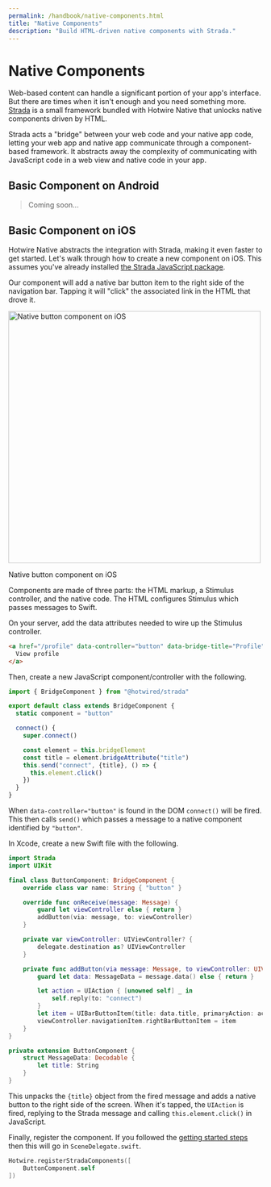 ```yaml
---
permalink: /handbook/native-components.html
title: "Native Components"
description: "Build HTML-driven native components with Strada."
---
```


# Native Components

Web-based content can handle a significant portion of your app's interface. But there are times when it isn't enough and you need something more. [Strada](https://strada.hotwired.dev/) is a small framework bundled with Hotwire Native that unlocks native components driven by HTML.

Strada acts a "bridge" between your web code and your native app code, letting your web app and native app communicate through a component-based framework. It abstracts away the complexity of communicating with JavaScript code in a web view and native code in your app.

## Basic Component on Android

> Coming soon...

## Basic Component on iOS

Hotwire Native abstracts the integration with Strada, making it even faster to get started. Let's walk through how to create a new component on iOS. This assumes you've already installed [the Strada JavaScript package](https://strada.hotwired.dev/handbook/installing).

Our component will add a native bar button item to the right side of the navigation bar. Tapping it will "click" the associated link in the HTML that drove it.

<img src="/assets/strada-ios-button.png" width="500" alt="Native button component on iOS">

Native button component on iOS

Components are made of three parts: the HTML markup, a Stimulus controller, and the native code. The HTML configures Stimulus which passes messages to Swift.

On your server, add the data attributes needed to wire up the Stimulus controller.

```html
<a href="/profile" data-controller="button" data-bridge-title="Profile">
  View profile
</a>
```

Then, create a new JavaScript component/controller with the following.

```javascript
import { BridgeComponent } from "@hotwired/strada"

export default class extends BridgeComponent {
  static component = "button"

  connect() {
    super.connect()

    const element = this.bridgeElement
    const title = element.bridgeAttribute("title")
    this.send("connect", {title}, () => {
      this.element.click()
    })
  }
}
```

When `data-controller="button"` is found in the DOM `connect()` will be fired. This then calls `send()` which passes a message to a native component identified by `"button"`.

In Xcode, create a new Swift file with the following.

```swift
import Strada
import UIKit

final class ButtonComponent: BridgeComponent {
    override class var name: String { "button" }

    override func onReceive(message: Message) {
        guard let viewController else { return }
        addButton(via: message, to: viewController)
    }

    private var viewController: UIViewController? {
        delegate.destination as? UIViewController
    }

    private func addButton(via message: Message, to viewController: UIViewController) {
        guard let data: MessageData = message.data() else { return }

        let action = UIAction { [unowned self] _ in
            self.reply(to: "connect")
        }
        let item = UIBarButtonItem(title: data.title, primaryAction: action)
        viewController.navigationItem.rightBarButtonItem = item
    }
}

private extension ButtonComponent {
    struct MessageData: Decodable {
        let title: String
    }
}
```

This unpacks the `{title}` object from the fired message and adds a native button to the right side of the screen. When it's tapped, the `UIAction` is fired, replying to the Strada message and calling `this.element.click()` in JavaScript.

Finally, register the component. If you followed the [getting started steps](http://localhost:8080/handbook/getting-started-ios) then this will go in `SceneDelegate.swift`.

```swift
Hotwire.registerStradaComponents([
    ButtonComponent.self
])
```
